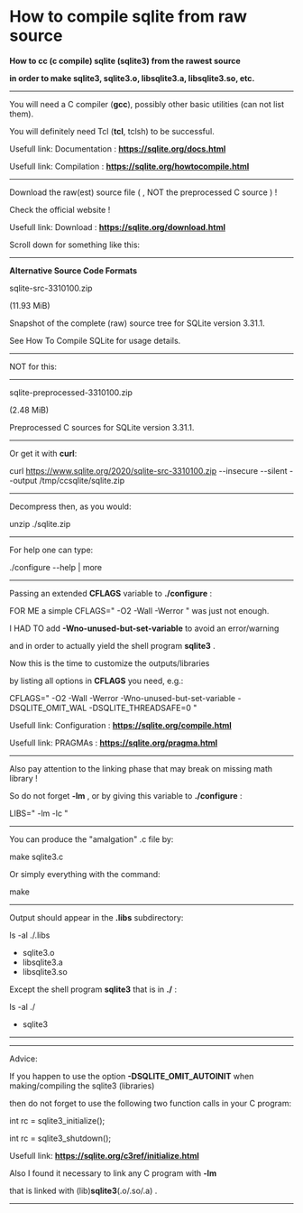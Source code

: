 # How to compile sqlite from raw source

**How to cc (c compile) sqlite (sqlite3) from the rawest source**

**in order to make sqlite3, sqlite3.o, libsqlite3.a, libsqlite3.so, etc.**

---

You will need a C compiler (**gcc**), possibly other basic utilities (can not list them).

You will definitely need Tcl (**tcl**, tclsh) to be successful.

Usefull link: Documentation : **https://sqlite.org/docs.html**

Usefull link: Compilation : **https://sqlite.org/howtocompile.html**

---

Download the raw(est) source file ( , NOT the preprocessed C source ) !

Check the official website !

Usefull link: Download : **https://sqlite.org/download.html**

Scroll down for something like this:

---

**Alternative Source Code Formats**

sqlite-src-3310100.zip

(11.93 MiB)

Snapshot of the complete (raw) source tree for SQLite version 3.31.1.

See How To Compile SQLite for usage details.

---

NOT for this:

---

sqlite-preprocessed-3310100.zip

(2.48 MiB)

Preprocessed C sources for SQLite version 3.31.1.

---

Or get it with **curl**:

curl https://www.sqlite.org/2020/sqlite-src-3310100.zip --insecure --silent --output /tmp/ccsqlite/sqlite.zip

---

Decompress then, as you would:

unzip ./sqlite.zip

---

For help one can type:

./configure --help | more

---

Passing an extended **CFLAGS** variable to **./configure** :

FOR ME a simple CFLAGS=" -O2 -Wall -Werror " was just not enough.

I HAD TO add **-Wno-unused-but-set-variable** to avoid an error/warning

and in order to actually yield the shell program **sqlite3** .

Now this is the time to customize the outputs/libraries

by listing all options in **CFLAGS** you need, e.g.:

CFLAGS=" -O2 -Wall -Werror -Wno-unused-but-set-variable -DSQLITE_OMIT_WAL -DSQLITE_THREADSAFE=0 "

Usefull link: Configuration : **https://sqlite.org/compile.html**

Usefull link: PRAGMAs : **https://sqlite.org/pragma.html**

---

Also pay attention to the linking phase that may break on missing math library !

So do not forget **-lm** , or by giving this variable to **./configure** :

LIBS=" -lm -lc "

---

You can produce the "amalgation" .c file by:

make sqlite3.c

Or simply everything with the command:

make

---

Output should appear in the **.libs** subdirectory:

ls -al ./.libs

+ sqlite3.o
+ libsqlite3.a
+ libsqlite3.so

Except the shell program **sqlite3** that is in **./** :

ls -al ./

+ sqlite3

---
---

Advice:

If you happen to use the option **-DSQLITE_OMIT_AUTOINIT** when making/compiling the sqlite3 (libraries)

then do not forget to use the following two function calls in your C program:

int rc = sqlite3_initialize();

int rc = sqlite3_shutdown();

Usefull link: **https://sqlite.org/c3ref/initialize.html**

Also I found it necessary to link any C program with **-lm**

that is linked with (lib)**sqlite3**(.o/.so/.a) .

---
